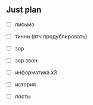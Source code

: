 ## Just plan
- [ ] письмо
- [ ] тинни (втч продублировать)
- [ ] зор
- [ ] зор звон

- [ ] информатика х3
- [ ] история
- [ ] посты
